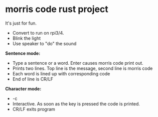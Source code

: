 # morris code rust project

It's just for fun.

- Convert to run on rpi3/4.
- Blink the light
- Use speaker to "do" the sound

**Sentence mode:**

- Type a sentence or a word. Enter causes morris code print out.
- Prints two lines. Top line is the message, second line is morris code
- Each word is lined up with corresponding code
- End of line is CR/LF

**Character mode:**
- -c
- Interactive. As soon as the key is pressed the code is printed.
- CR/LF exits program